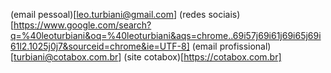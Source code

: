 (email pessoal)[leo.turbiani@gmail.com]
(redes sociais)[https://www.google.com/search?q=%40leoturbiani&oq=%40leoturbiani&aqs=chrome..69i57j69i61j69i65j69i61l2.1025j0j7&sourceid=chrome&ie=UTF-8]
(email profissional)[turbiani@cotabox.com.br]
(site cotabox)[https://cotabox.com.br]
